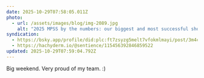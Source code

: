 ```yaml
---
date: 2025-10-29T07:58:05.011Z
photo:
  - url: /assets/images/blog/img-2089.jpg
    alt: "2025 MPSS by the numbers: our biggest and most successful show yet! 1,411 attendees (2.5× more than 2024), 679 raffle tickets ($2,210 raised for Reading Out of Poverty), 173 door prize tickets, 15 workshop tickets sold, 250 tote bags sold, 120+ volunteer hours contributed by 24 amazing community members, 44 exhibitors including an amazing international lineup from Japan, Singapore, Hong Kong & USA. Thank you to everyone that believed in, supported, and helped us. Looking forward to an even bigger and better 2026 MPSS!"
syndication:
  - https://bsky.app/profile/did:plc:ft7zsyzg5melt7vfokmlmayi/post/3m4cy2ofgtq2y
  - https://hachyderm.io/@sentience/115456392846859522
updated: 2025-10-29T07:59:04.792Z
---
```


Big weekend. Very proud of my team. :)
